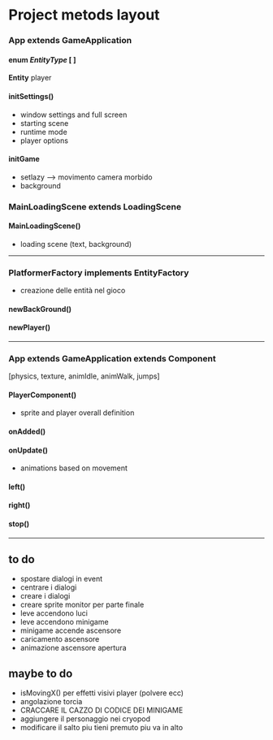 # Project metods layout

### App extends GameApplication

#### enum *EntityType* [ ]
**Entity** player

#### initSettings()
* window settings and full screen
* starting scene
* runtime mode
* player options

#### initGame
* setlazy --> movimento camera morbido
* background



### MainLoadingScene extends LoadingScene

#### MainLoadingScene()
* loading scene (text, background)

---

### PlatformerFactory implements EntityFactory
* creazione delle entità nel gioco
#### newBackGround()

#### newPlayer()

---

### App extends GameApplication extends Component
[physics, texture, animIdle, animWalk, jumps]

#### PlayerComponent()
* sprite and player overall definition

#### onAdded()

#### onUpdate()
* animations based on movement

#### left()

#### right()

#### stop()

---

## to do
* spostare dialogi in event
* centrare i dialogi
* creare i dialogi
* creare sprite monitor per parte finale
* leve accendono luci
* leve accendono minigame
* minigame accende ascensore
* caricamento ascensore
* animazione ascensore apertura

## maybe to do
* isMovingX() per effetti visivi player (polvere ecc)
* angolazione torcia
* CRACCARE IL CAZZO DI CODICE DEI MINIGAME
* aggiungere il personaggio nei cryopod
* modificare il salto piu tieni premuto piu va in alto
